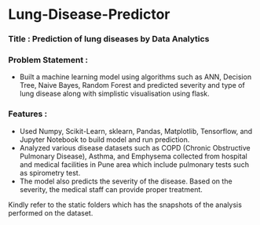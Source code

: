 
# Lung-Disease-Predictor

### Title :  Prediction of lung diseases by Data Analytics

### Problem Statement :
- Built a machine learning model using algorithms such as ANN, Decision Tree, Naive Bayes, Random Forest and predicted severity and type of lung disease along with simplistic visualisation using flask. 

### Features :
- Used Numpy, Scikit-Learn, sklearn, Pandas, Matplotlib, Tensorflow, and Jupyter Notebook to build model and run prediction. 
- Analyzed various disease datasets such as COPD (Chronic Obstructive Pulmonary Disease), Asthma, and Emphysema collected from hospital and medical facilities in Pune area which include pulmonary tests such as spirometry test.
- The model also predicts the severity of the disease. Based on the severity, the medical staff can provide proper treatment.


Kindly refer to the static folders which has the snapshots of the analysis performed on the dataset.



